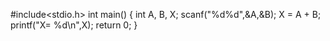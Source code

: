 #include<stdio.h>
int main()
{
  int A, B, X;
  scanf("%d%d",&A,&B);
  X = A + B;
  printf("X= %d\n",X);
  return 0;
 }
